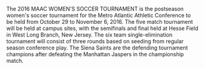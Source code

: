 The 2016 MAAC WOMEN'S SOCCER TOURNAMENT is the postseason women's soccer tournament for the Metro Atlantic Athletic Conference to be held from October 29 to November 6, 2016. The five match tournament will be held at campus sites, with the semifinals and final held at Hesse Field in West Long Branch, New Jersey. The six team single-elimination tournament will consist of three rounds based on seeding from regular season conference play. The Siena Saints are the defending tournament champions after defeating the Manhattan Jaspers in the championship match.
